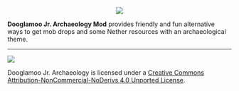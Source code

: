 <p align="center"><img src="https://i.imgur.com/oTSy49u.png"></p>

**Dooglamoo Jr. Archaeology Mod** provides friendly and fun alternative ways to get mob drops and some Nether resources with an archaeological theme.

-----------------

 [<img src="http://i.creativecommons.org/l/by-nc-nd/3.0/88x31.png">](http://creativecommons.org/licenses/by-nc-nd/4.0/deed.en_US)

Dooglamoo Jr. Archaeology is licensed under a [Creative Commons Attribution-NonCommercial-NoDerivs 4.0 Unported License](http://creativecommons.org/licenses/by-nc-nd/4.0/deed.en_US).
